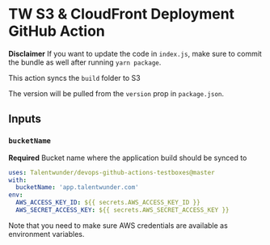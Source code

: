 # TW S3 & CloudFront Deployment GitHub Action 

**Disclaimer**
If you want to update the code in `index.js`, make sure to commit the bundle as well after running `yarn package`.

This action syncs the `build` folder to S3

The version will be pulled from the `version` prop in `package.json`.

## Inputs

### `bucketName`

**Required** Bucket name where the application build should be synced to

```yaml
uses: Talentwunder/devops-github-actions-testboxes@master
with:
  bucketName: 'app.talentwunder.com'
env:
  AWS_ACCESS_KEY_ID: ${{ secrets.AWS_ACCESS_KEY_ID }}
  AWS_SECRET_ACCESS_KEY: ${{ secrets.AWS_SECRET_ACCESS_KEY }}
```
Note that you need to make sure AWS credentials are available as environment variables.
